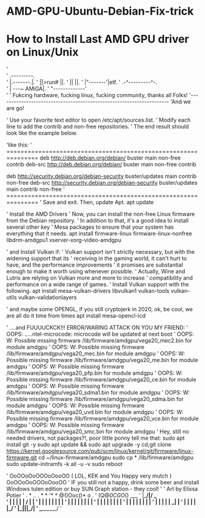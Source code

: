# AMD-GPU-Ubuntu-Debian-Fix-trick

# How to Install Last AMD GPU driver on Linux/Unix
'  
'      .---------.  
'      |.-------.|. 
'      ||>run#  ||. 
'      ||       ||. 
'      |"-------'|etf. 
'    .-^---------^-.  
'    | ---~   AMiGA|. 
'    "-------------'  
'
' Fukcing hardware, fucking linux, fucking community, thanks all Folks!
'---------------------------------------------------------------------
'And we are go!

' Use your favorite text editor to open /etc/apt/sources.list. 
' Modify each line to add the contrib and non-free repositories. 
' The end result should look like the example below.

'like this:
' ===============================================================
deb http://deb.debian.org/debian/ buster main non-free contrib
deb-src http://deb.debian.org/debian/ buster main non-free contrib

deb http://security.debian.org/debian-security buster/updates main contrib non-free
deb-src http://security.debian.org/debian-security buster/updates main contrib non-free
' ===============================================================
' Save and exit. Then, update Apt.
apt update

'      Install the AMD Drivers
' Now, you can install the non-free Linux firmware from the Debian repository.
' In addition to that, it's a good idea to install several other key 
' Mesa packages to ensure that your system has everything that it needs.
apt install firmware-linux firmware-linux-nonfree libdrm-amdgpu1 xserver-xorg-video-amdgpu

' and Install Vulkan if:
' Vulkan support isn't strictly necessary, but with the widening support that its 
' receiving in the gaming world, it can't hurt to have, and the performance improvements 
' it promises are substantial enough to make it worth using whenever possible.
' Actually, Wine and Lutris are relying on Vulkan more and more to increase 
' compatibility and performance on a wide range of games. 
' Install Vulkan support with the following.
apt install mesa-vulkan-drivers libvulkan1 vulkan-tools vulkan-utils vulkan-validationlayers

'  and maybe some OPENGL, if you still cryptojerk in 2020, ok, be cool, we are all do it time from times
apt install mesa-opencl-icd

'  ....and FUUUUCKCK!!! ERROR/WARING ATTACK ON YOU MY FRIEND:
' OOPS:    .....ntel-microcode: microcode will be updated at next boot
' OOPS:    W: Possible missing firmware /lib/firmware/amdgpu/vega20_mec2.bin for module amdgpu
' OOPS:    W: Possible missing firmware /lib/firmware/amdgpu/vega20_mec.bin for module amdgpu
' OOPS:    W: Possible missing firmware /lib/firmware/amdgpu/vega20_me.bin for module amdgpu
' OOPS:    W: Possible missing firmware /lib/firmware/amdgpu/vega20_pfp.bin for module amdgpu
' OOPS:    W: Possible missing firmware /lib/firmware/amdgpu/vega20_ce.bin for module amdgpu
' OOPS:    W: Possible missing firmware /lib/firmware/amdgpu/vega20_sdma1.bin for module amdgpu
' OOPS:    W: Possible missing firmware /lib/firmware/amdgpu/vega20_sdma.bin for module amdgpu
' OOPS:    W: Possible missing firmware /lib/firmware/amdgpu/vega20_uvd.bin for module amdgpu
' OOPS:    W: Possible missing firmware /lib/firmware/amdgpu/vega20_vce.bin for module amdgpu
' OOPS:    W: Possible missing firmware /lib/firmware/amdgpu/vega20_smc.bin for module amdgpu
' Hey, still no needed drivers, not packages?!, poor little ponny tell me that:
sudo apt install git -y
sudo apt update && sudo apt upgrade -y
cd;git clone https://kernel.googlesource.com/pub/scm/linux/kernel/git/firmware/linux-firmware.git
cd ~/linux-firmware/amdgpu
sudo cp * /lib/firmware/amdgpu
sudo update-initramfs -k all -u -v
sudo reboot

' OoOOoOoOOOoOooOO ( LOL, KEK and You Happy very mutch ) OoOOoOoOOOoOooOO
' IF you still not a happy, drink some beer and install Windows tulen edition or buy SUN Graph station - they cool!
'
' Art by Elissa Potier
'  .   *   ..  . *  *
'*  * @()Ooc()*   o  .
'    (Q@*0CG*O()  ___
'   |\_________/|/ _ \
'   |  |  |  |  | / | |
'   |  |  |  |  | | | |
'   |  |  |  |  | | | |
'   |  |  |  |  | | | |
'   |  |  |  |  | | | |
'   |  |  |  |  | \_| |
'   |  |  |  |  |\___/
'   |\_|__|__|_/|
'    \_________/
'
